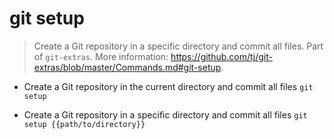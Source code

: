 # git setup
> Create a Git repository in a specific directory and commit all files.
> Part of `git-extras`.
> More information: <https://github.com/tj/git-extras/blob/master/Commands.md#git-setup>.

- Create a Git repository in the current directory and commit all files
`git setup`

- Create a Git repository in a specific directory and commit all files
`git setup {{path/to/directory}}`
